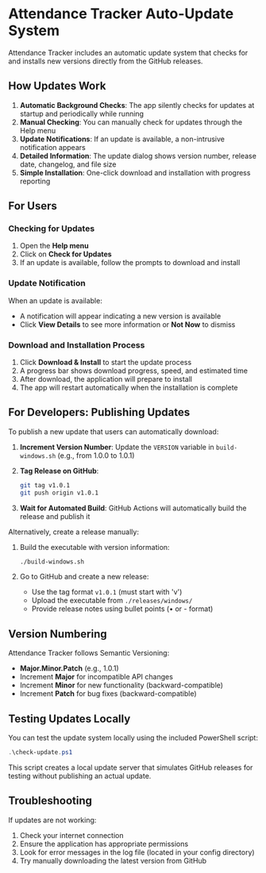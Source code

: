 # Attendance Tracker Auto-Update System

Attendance Tracker includes an automatic update system that checks for and installs new versions directly from the GitHub releases.

## How Updates Work

1. **Automatic Background Checks**: The app silently checks for updates at startup and periodically while running
2. **Manual Checking**: You can manually check for updates through the Help menu
3. **Update Notifications**: If an update is available, a non-intrusive notification appears
4. **Detailed Information**: The update dialog shows version number, release date, changelog, and file size
5. **Simple Installation**: One-click download and installation with progress reporting

## For Users

### Checking for Updates

1. Open the **Help menu**
2. Click on **Check for Updates**
3. If an update is available, follow the prompts to download and install

### Update Notification

When an update is available:
- A notification will appear indicating a new version is available
- Click **View Details** to see more information or **Not Now** to dismiss

### Download and Installation Process

1. Click **Download & Install** to start the update process
2. A progress bar shows download progress, speed, and estimated time
3. After download, the application will prepare to install
4. The app will restart automatically when the installation is complete

## For Developers: Publishing Updates

To publish a new update that users can automatically download:

1. **Increment Version Number**: Update the `VERSION` variable in `build-windows.sh` (e.g., from 1.0.0 to 1.0.1)

2. **Tag Release on GitHub**:
   ```bash
   git tag v1.0.1
   git push origin v1.0.1
   ```

3. **Wait for Automated Build**: GitHub Actions will automatically build the release and publish it

Alternatively, create a release manually:

1. Build the executable with version information:
   ```bash
   ./build-windows.sh
   ```

2. Go to GitHub and create a new release:
   - Use the tag format `v1.0.1` (must start with 'v')
   - Upload the executable from `./releases/windows/`
   - Provide release notes using bullet points (• or - format)

## Version Numbering

Attendance Tracker follows Semantic Versioning:
- **Major.Minor.Patch** (e.g., 1.0.1)
- Increment **Major** for incompatible API changes
- Increment **Minor** for new functionality (backward-compatible)
- Increment **Patch** for bug fixes (backward-compatible)

## Testing Updates Locally

You can test the update system locally using the included PowerShell script:

```powershell
.\check-update.ps1
```

This script creates a local update server that simulates GitHub releases for testing without publishing an actual update.

## Troubleshooting

If updates are not working:

1. Check your internet connection
2. Ensure the application has appropriate permissions
3. Look for error messages in the log file (located in your config directory)
4. Try manually downloading the latest version from GitHub 
